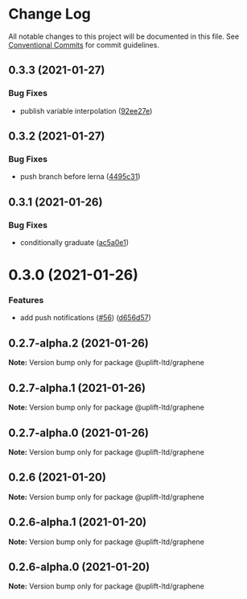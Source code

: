# Change Log

All notable changes to this project will be documented in this file.
See [Conventional Commits](https://conventionalcommits.org) for commit guidelines.

## 0.3.3 (2021-01-27)


### Bug Fixes

* publish variable interpolation ([92ee27e](https://github.com/uplift-ltd/nexus/commit/92ee27e2b1a473d14e95120fd9835f90e2b4b0d0))





## 0.3.2 (2021-01-27)


### Bug Fixes

* push branch before lerna ([4495c31](https://github.com/uplift-ltd/nexus/commit/4495c311019edad65242fddfcbec3763a86f528c))





## 0.3.1 (2021-01-26)


### Bug Fixes

* conditionally graduate ([ac5a0e1](https://github.com/uplift-ltd/nexus/commit/ac5a0e1fc880399a0b498e7eac042f1572fee991))





# 0.3.0 (2021-01-26)


### Features

* add push notifications ([#56](https://github.com/uplift-ltd/nexus/issues/56)) ([d656d57](https://github.com/uplift-ltd/nexus/commit/d656d57fa545c77c9c28aab77e57ea43a2bacc60))





## 0.2.7-alpha.2 (2021-01-26)

**Note:** Version bump only for package @uplift-ltd/graphene





## 0.2.7-alpha.1 (2021-01-26)

**Note:** Version bump only for package @uplift-ltd/graphene





## 0.2.7-alpha.0 (2021-01-26)

**Note:** Version bump only for package @uplift-ltd/graphene





## 0.2.6 (2021-01-20)

**Note:** Version bump only for package @uplift-ltd/graphene





## 0.2.6-alpha.1 (2021-01-20)

**Note:** Version bump only for package @uplift-ltd/graphene





## 0.2.6-alpha.0 (2021-01-20)

**Note:** Version bump only for package @uplift-ltd/graphene
